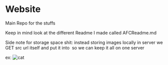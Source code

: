 # Website
Main Repo for the stuffs

Keep in mind look at the different Readme I made called AFCReadme.md

Side note for storage space shit: instead storing images locally in server we GET src url itself and put it into <img> so we can keep it all on one server

ex: <img src ="https://i.natgeofe.com/n/46b07b5e-1264-42e1-ae4b-8a021226e2d0/domestic-cat_thumb_square.jpg" alt='cat' />
